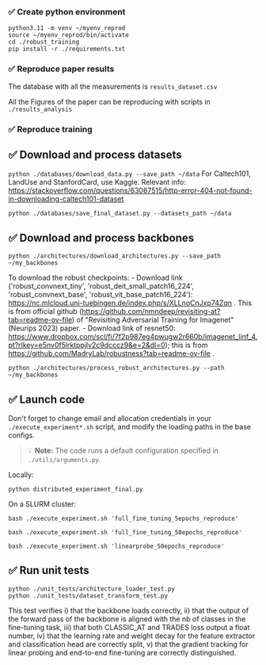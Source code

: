 ### ✅ Create python environment

```
python3.11 -m venv ~/myenv_reprod
source ~/myenv_reprod/bin/activate
cd ./robust_training
pip install -r ./requirements.txt
``` 

### ✅ Reproduce paper results

The database with all the measurements is ```results_dataset.csv```

All the Figures of the paper can be reproducing with scripts in ```./results_analysis```

### ✅ Reproduce training

## ✅ Download and process datasets

```python ./databases/download_data.py --save_path ~/data```
For Caltech101, LandUse and StanfordCard, use Kaggle. 
Relevant info: https://stackoverflow.com/questions/63067515/http-error-404-not-found-in-downloading-caltech101-dataset

```python ./databases/save_final_dataset.py --datasets_path ~/data```

## ✅ Download and process backbones

```python ./architectures/download_architectures.py --save_path ~/my_backbones```

To download the robust checkpoints:
		- Download link ('robust_convnext_tiny', 'robust_deit_small_patch16_224', 'robust_convnext_base', 'robust_vit_base_patch16_224’):  https://nc.mlcloud.uni-tuebingen.de/index.php/s/XLLnoCnJxp74Zqn . This is from official github (https://github.com/nmndeep/revisiting-at?tab=readme-ov-file) of "Revisiting Adversarial Training for Imagenet" (Neurips 2023) paper.
		- Download link of resnet50: https://www.dropbox.com/scl/fi/7f2p987eg4pwugw2r660b/imagenet_linf_4.pt?rlkey=e5nv0f5lrktppjlv2c9dcccz9&e=2&dl=0); this is from https://github.com/MadryLab/robustness?tab=readme-ov-file .

```python ./architectures/process_robust_architectures.py --path ~/my_backbones```

## ✅ Launch code

Don't forget to change email and allocation credentials in your ```./execute_experiment*.sh``` script, and modify the loading paths in the base configs.

> 💡 **Note:** The code runs a default configuration specified in `./utils/arguments.py`.


Locally:

```python distributed_experiment_final.py```

On a SLURM cluster:

```
bash ./execute_experiment.sh 'full_fine_tuning_5epochs_reproduce'
```

```
bash ./execute_experiment.sh 'full_fine_tuning_50epochs_reproduce'
```

```
bash ./execute_experiment.sh 'linearprobe_50epochs_reproduce'
```

## ✅ Run unit tests

```
python ./unit_tests/architecture_loader_test.py
python ./unit_tests/dataset_transform_test.py
```

This test verifies i) that the backbone loads correctly, ii) that the output of the forward pass of the backbone is aligned with the nb of classes in the fine-tuning task, iii) that both CLASSIC_AT and TRADES loss output a float number, iv) that the learning rate and weight decay for the feature extractor and classification head are correctly split, v) that the gradient tracking for linear probing and end-to-end fine-tuning are correctly distinguished.